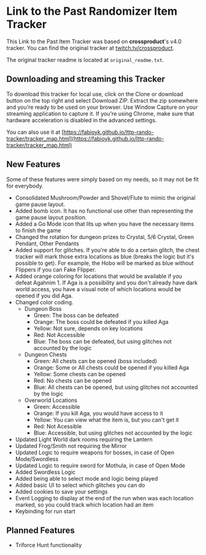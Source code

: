 # Link to the Past Randomizer Item Tracker
This Link to the Past Item Tracker was based on **crossproduct**'s v4.0 tracker.
You can find the original tracker at [twitch.tv/crossproduct](twitch.tv/crossproduct).

The original tracker readme is located at `original_readme.txt`.

## Downloading and streaming this Tracker
To download this tracker for local use, click on the Clone or download button on the top right and select Download ZIP. Extract the zip somewhere and you're ready to be used on your browser.
Use Window Capture on your streaming application to capture it. If you're using Chrome, make sure that hardware acceleration is disabled in the advanced settings.

You can also use it at [https://fabioyk.github.io/lttp-rando-tracker/tracker_map.html](https://fabioyk.github.io/lttp-rando-tracker/tracker_map.html)

## New Features
Some of these features were simply based on my needs, so it may not be fit for everybody.

* Consolidated Mushroom/Powder and Shovel/Flute to mimic the original game pause layout.
* Added bomb icon. It has no functional use other than representing the game pause layout position.
* Added a Go Mode icon that lits up when you have the necessary items to finish the game
* Changed the rotation for dungeon prizes to Crystal, 5/6 Crystal, Green Pendant, Other Pendants
* Added support for glitches. If you're able to do a certain glitch, the chest tracker will mark those extra locations as blue (breaks the logic but it's possible to get). For example, the Hobo will be marked as blue without Flippers if you can Fake Flipper.
* Added orange coloring for locations that would be available if you defeat Agahnim 1. If Aga is a possibility and you don't already have dark world access, you have a visual note of which locations would be opened if you did Aga.
* Changed color coding.
  * Dungeon Boss
    * Green: The boss can be defeated
    * Orange: The boss could be defeated if you killed Aga
    * Yellow: Not sure, depends on key locations
    * Red: Not Accessible
    * Blue: The boss can be defeated, but using glitches not accounted by the logic
  * Dungeon Chests
    * Green: All chests can be opened (boss included)
    * Orange: Some or All chests could be opened if you killed Aga
    * Yellow: Some chests can be opened
    * Red: No chests can be opened
    * Blue: All chests can be opened, but using glitches not accounted by the logic
  * Overworld Locations
    * Green: Accessible
    * Orange: If you kill Aga, you would have access to it
    * Yellow: You can view what the item is, but you can't get it
    * Red: Not Acessible
    * Blue: Accessible, but using glitches not accounted by the logic
* Updated Light World dark rooms requiring the Lantern
* Updated Frog/Smith not requiring the Mirror
* Updated Logic to require weapons for bosses, in case of Open Mode/Swordless
* Updated Logic to require sword for Mothula, in case of Open Mode
* Added Swordless Logic
* Added being able to select mode and logic being played
* Added basic UI to select which glitches you can do
* Added cookies to save your settings
* Event Logging to display at the end of the run when was each location marked, so you could track which location had an item
* Keybinding for run start

## Planned Features
* Triforce Hunt functionality
